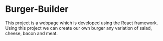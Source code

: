 # Burger-Builder

This project is a webpage which is developed using the React framework.
Using this project we can create our own burger any variation of salad, cheese, bacon and meat.

